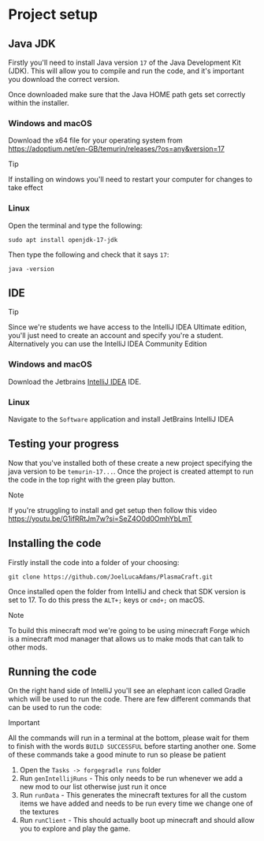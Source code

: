 # Project setup

## Java JDK
Firstly you'll need to install Java version `17` of the Java Development Kit (JDK). This will allow you to compile and run the code, and it's important you download the correct version.

Once downloaded make sure that the Java HOME path gets set correctly within the installer.

### Windows and macOS
Download the x64 file for your operating system from https://adoptium.net/en-GB/temurin/releases/?os=any&version=17

> [!TIP]
> If installing on windows you'll need to restart your computer for changes to take effect

### Linux
Open the terminal and type the following:

`sudo apt install openjdk-17-jdk`

Then type the following and check that it says `17`:

`java -version`

## IDE

> [!TIP]
> Since we're students we have access to the IntelliJ IDEA Ultimate edition, you'll just need to create an account and specify you're a student. Alternatively you can use the IntelliJ IDEA Community Edition

### Windows and macOS
Download the Jetbrains [IntelliJ IDEA](https://www.jetbrains.com/idea/download/) IDE.

### Linux
Navigate to the `Software` application and install JetBrains IntelliJ IDEA

## Testing your progress
Now that you've installed both of these create a new project specifying the java version to be `temurin-17...`. Once the project is created attempt to run the code in the top right with the green play button.

> [!NOTE]
> If you're struggling to install and get setup then follow this video https://youtu.be/G1ifRRtJm7w?si=SeZ4O0d0OmhYbLmT


## Installing the code
Firstly install the code into a folder of your choosing:

`git clone https://github.com/JoelLucaAdams/PlasmaCraft.git`

Once installed open the folder from IntelliJ and check that SDK version is set to 17. To do this press the `ALT+;` keys or `cmd+;` on macOS.

>[!NOTE]
> To build this minecraft mod we're going to be using minecraft Forge which is a minecraft mod manager that allows us to make mods that can talk to other mods. 

## Running the code
On the right hand side of IntelliJ you'll see an elephant icon called Gradle which will be used to run the code. There are few different commands that can be used to run the code:

> [!IMPORTANT]
> All the commands will run in a terminal at the bottom, please wait for them to finish with the words `BUILD SUCCESSFUL` before starting another one. Some of these commands take a good minute to run so please be patient

1. Open the `Tasks -> forgegradle runs` folder
2. Run `genIntellijRuns` - This only needs to be run whenever we add a new mod to our list otherwise just run it once
3. Run `runData` - This generates the minecraft textures for all the custom items we have added and needs to be run every time we change one of the textures
4. Run `runClient` - This should actually boot up minecraft and should allow you to explore and play the game.
